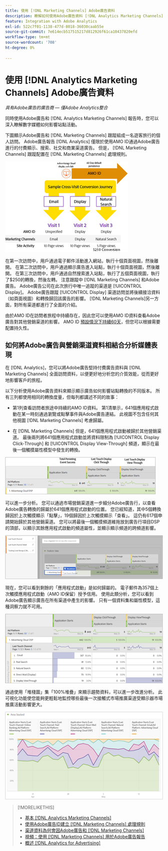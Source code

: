 ```yaml
---
title: 使用 [!DNL Marketing Channels] Adobe廣告資料
description: 瞭解如何使用Adobe廣告資料 [!DNL Analytics Marketing Channels]。
feature: Integration with Adobe Analytics
exl-id: 522c7f01-1138-477d-8018-36030caab55e
source-git-commit: 7e614ecb517515217d812926f61ca10437820efd
workflow-type: tm+mt
source-wordcount: '708'
ht-degree: 0%

---
```


# 使用 [!DNL Analytics Marketing Channels] Adobe廣告資料

*具有Adobe廣告的廣告商 — 僅Adobe Analytics整合*

同時使用Adobe廣告和 [!DNL Analytics Marketing Channels] 報告時，您可以深入瞭解數字媒體如何影響站點活動。

<!-- from video: By using Marketing Channels with your Adobe Advertising data, you can get a more holistic view of how your advertising efforts are affecting site behavior. In particular, you can see the value of your view-through and click-through data, and how your advertising assists or is assisted by other channels. -->

下圖顯示Adobe廣告和 [!DNL Marketing Channels] 跟蹤組成一名遊客旅行的個人訪問。 Adobe廣告報告 [!DNL Analytics] 僅限於使用AMO ID通過Adobe廣告進行的付費顯示、搜索、社交和商業渠道廣告。 但是， [!DNL Marketing Channels] 跟蹤配置在 [!DNL Marketing Channels] 處理規則。

![Adobe廣告 [!DNL Marketing Channels] 跟蹤訪客旅行中的個人訪問](/help/integrations/assets/a4adc-mc-sample-journey2.png)

在第一次訪問中，用戶通過電子郵件活動進入網站，執行十個頁面視圖，然後離開。 在第二次訪問中，用戶通過顯示廣告進入站點，執行十個頁面視圖，然後離開。 在第三次訪問中，用戶通過自然搜索進入站點，執行了五個頁面視圖，執行了$250的轉換，然後左轉。 注意跟蹤中 [!DNL Marketing Channels] 和Adobe廣告。 Adobe廣告公司在此次旅行中唯一追蹤的渠道是 [!UICONTROL Display]。 Adobe廣告跟蹤 [!UICONTROL Display] 渠道訪問並將後續接洽資料（如頁面視圖）和轉換歸回該廣告的影響。 [!DNL Marketing Channels]另一方面，對所有渠道都進行了全面的介紹。

由於AMO ID在訪問者旅程中持續存在，因此您可以使用AMO ID資料查看Adobe廣告對其他營銷渠道的影響。 AMO ID [預設情況下持續60天](/help/integrations/analytics/overview.md)，但您可以根據需要配置持久性。

## 如何將Adobe廣告與營銷渠道資料相結合分析媒體表現

在 [!DNL Analytics]，您可以將Adobe廣告堅持付費廣告資料與 [!DNL Marketing Channels] 全面訪問資料，以便更好地分析您的介質效能，從而更好地影響客戶的旅程。

以下分析使用Adobe廣告資料來顯示顯示廣告如何影響站點轉換的不同版本。 所有三列都使用相同的轉換度量，但每列都講述不同的故事：

* 第1列查看訪問者旅途中持續的AMO ID資料。 第1清單示，641個應用程式啟動在某一時刻通過瀏覽或點擊事件與Adobe廣告連結。 此視圖不包含任何其他視圖 [!DNL Marketing Channels] 考慮歸屬。

* 在 [!DNL Marketing Channels] 但是，641個應用程式啟動被歸於其他營銷渠道。 最後兩列將641個應用程式啟動並將資料限制為 [!UICONTROL Display Click-Through] 和 [!UICONTROL Display View-Through] 頻道，顯示在最後一個觸摸屬性模型中發生的轉換。

![顯示廣告如何影響站點轉換的示例](/help/integrations/assets/a4adc-mc-display-impact.png)

可以進一步分析。 您可以通過市場營銷渠道進一步細分Adobe廣告行，以查看Adobe廣告轉換的歸屬於641個應用程式啟動的位置。 您已經知道，其中5個轉換歸因於上次觸摸顯示「點擊」，19個歸因於上次觸摸顯示「查看」。 這仍有617個申請開始歸於其他營銷渠道。 您可以將最後一個觸摸頻道維拖放到廣告行項目DSP的頂部，以顯示其餘應用程式啟動的頻道屬性，並顯示顯示頻道的跨頻道影響。

![如何添加上次觸摸通道維](/help/integrations/assets/a4adc-mc-display-impact-ltc.png)

現在，您可以看到剩餘的「應用程式啟動」是如何歸屬的。 電子郵件為357個上次觸摸應用程式啟動（AMO ID保留）授予信用。 使用此類分析，您可以看到Adobe廣告顯示廣告在所有渠道中產生的影響。 只有一個資料集和屬性模型，這種洞察力就不可用。

![顯示通道交叉通道影響的示例](/help/integrations/assets/a4adc-mc-display-impact-x-channel.png)

通過使用「堆棧圖」集「100%堆疊」來顯示趨勢資料，可以進一步改進分析。 此可視化功能使您能夠更輕鬆地監控哪些最後一次接觸式市場推廣渠道受顯示器市場推廣活動影響更大。

![顯示通道的趨勢交叉通道影響示例](/help/integrations/assets/a4adc-mc-display-impact-x-channel-trend.png)

>[!MORELIKETHIS]
>
>* [基本 [!DNL Analytics Marketing Channels]](mc-overview.md)
>* [使用Adobe廣告ID建立 [!DNL Marketing Channels] 處理規則](mc-ids.md)
>* [渠道資料為何會因Adobe廣告和 [!DNL Marketing Channels]](mc-data-variances.md)
>* [視頻：使用 [!DNL Marketing Channels] 用於Adobe廣告報告](https://experienceleague.adobe.com/docs/advertising-learn/tutorials/analytics/analytics-reporting-a4adc.html)
>* [概述 [!DNL Analytics for Advertising]](/help/integrations/analytics/overview.md)

